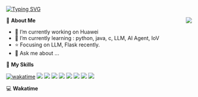 [![Typing SVG](https://readme-typing-svg.herokuapp.com?size=25&duration=2500&color=8C43EA&vCenter=true&width=200&height=40&lines=Hi+there+%F0%9F%91%8B%F0%9F%8F%BB;I'm+kyh-ly)](https://git.io/typing-svg)

<a href="#">
  <img align="right" src="https://github-readme-stats.vercel.app/api?username=kyh-ly&count_private=true&show_icons=true&bg_color=15,f2f7fd,E0EAFC" />
</a>

💭 **About Me**

- 🔭 I’m currently working on Huawei
- 🌱 I’m currently learning : python, java, c, LLM, AI Agent, IoV
- ⭐ Focusing on LLM, Flask recently.
- 💬 Ask me about ...

🌟 **My Skills**

[![wakatime](https://wakatime.com/badge/user/915e5316-99c6-4563-a483-ef186cf000c9.svg)](https://wakatime.com/@915e5316-99c6-4563-a483-ef186cf000c9)
![](https://img.shields.io/badge/-Python-3e74a2?style=flat-square&logo=Python&logoColor=fff)
![](https://img.shields.io/badge/-Java-D33C43?style=flat-square&logo=coffeescript&logoColor=fff)
![](https://img.shields.io/badge/-Golang-00add8?style=flat-square&logo=Go&logoColor=fff)
![](https://img.shields.io/badge/-Docker-2496ED?style=flat-square&logo=Docker&logoColor=fff)
![](https://img.shields.io/badge/-Kubernetes-326CE5?style=flat-square&logo=Kubernetes&logoColor=fff)
![](https://img.shields.io/badge/-Redis-DC382D?style=flat-square&logo=Redis&logoColor=fff)
![](https://img.shields.io/badge/-MongoDB-47A248?style=flat-square&logo=MongoDB&logoColor=fff)
![](https://img.shields.io/badge/-Linux-000000?style=flat-square&logo=Linux&logoColor=fff)


💻 **Wakatime**

<!--START_SECTION:waka-->
<!--END_SECTION:waka-->